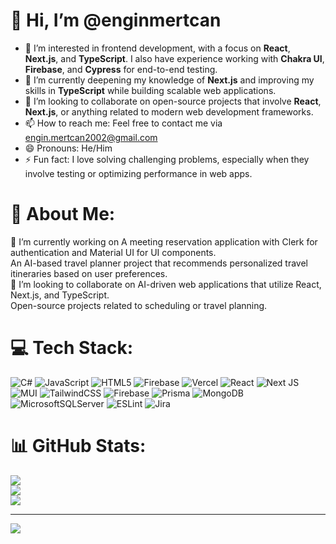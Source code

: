# 👋 Hi, I’m @enginmertcan

- 👀 I’m interested in frontend development, with a focus on **React**, **Next.js**, and **TypeScript**. I also have experience working with **Chakra UI**, **Firebase**, and **Cypress** for end-to-end testing.
- 🌱 I’m currently deepening my knowledge of **Next.js** and improving my skills in **TypeScript** while building scalable web applications.
- 💞️ I’m looking to collaborate on open-source projects that involve **React**, **Next.js**, or anything related to modern web development frameworks.
- 📫 How to reach me: Feel free to contact me via engin.mertcan2002@gmail.com
- 😄 Pronouns: He/Him
- ⚡ Fun fact: I love solving challenging problems, especially when they involve testing or optimizing performance in web apps.

# 💫 About Me:
🔭 I’m currently working on A meeting reservation application with Clerk for authentication and Material UI for UI components.<br>An AI-based travel planner project that recommends personalized travel itineraries based on user preferences.<br>👯 I’m looking to collaborate on AI-driven web applications that utilize React, Next.js, and TypeScript.<br>Open-source projects related to scheduling or travel planning.<br>


# 💻 Tech Stack:
![C#](https://img.shields.io/badge/c%23-%23239120.svg?style=for-the-badge&logo=csharp&logoColor=white) ![JavaScript](https://img.shields.io/badge/javascript-%23323330.svg?style=for-the-badge&logo=javascript&logoColor=%23F7DF1E) ![HTML5](https://img.shields.io/badge/html5-%23E34F26.svg?style=for-the-badge&logo=html5&logoColor=white) ![Firebase](https://img.shields.io/badge/firebase-%23039BE5.svg?style=for-the-badge&logo=firebase) ![Vercel](https://img.shields.io/badge/vercel-%23000000.svg?style=for-the-badge&logo=vercel&logoColor=white) ![React](https://img.shields.io/badge/react-%2320232a.svg?style=for-the-badge&logo=react&logoColor=%2361DAFB) ![Next JS](https://img.shields.io/badge/Next-black?style=for-the-badge&logo=next.js&logoColor=white) ![MUI](https://img.shields.io/badge/MUI-%230081CB.svg?style=for-the-badge&logo=mui&logoColor=white) ![TailwindCSS](https://img.shields.io/badge/tailwindcss-%2338B2AC.svg?style=for-the-badge&logo=tailwind-css&logoColor=white) ![Firebase](https://img.shields.io/badge/firebase-a08021?style=for-the-badge&logo=firebase&logoColor=ffcd34) ![Prisma](https://img.shields.io/badge/Prisma-3982CE?style=for-the-badge&logo=Prisma&logoColor=white) ![MongoDB](https://img.shields.io/badge/MongoDB-%234ea94b.svg?style=for-the-badge&logo=mongodb&logoColor=white) ![MicrosoftSQLServer](https://img.shields.io/badge/Microsoft%20SQL%20Server-CC2927?style=for-the-badge&logo=microsoft%20sql%20server&logoColor=white) ![ESLint](https://img.shields.io/badge/ESLint-4B3263?style=for-the-badge&logo=eslint&logoColor=white) ![Jira](https://img.shields.io/badge/jira-%230A0FFF.svg?style=for-the-badge&logo=jira&logoColor=white)
# 📊 GitHub Stats:
![](https://github-readme-stats.vercel.app/api?username=enginmertcan&theme=dark&hide_border=false&include_all_commits=true&count_private=false)<br/>
![](https://github-readme-streak-stats.herokuapp.com/?user=enginmertcan&theme=dark&hide_border=false)<br/>
![](https://github-readme-stats.vercel.app/api/top-langs/?username=enginmertcan&theme=dark&hide_border=false&include_all_commits=true&count_private=false&layout=compact)

---
[![](https://visitcount.itsvg.in/api?id=enginmertcan&icon=0&color=0)](https://visitcount.itsvg.in)

<!-- Proudly created with GPRM ( https://gprm.itsvg.in ) -->
